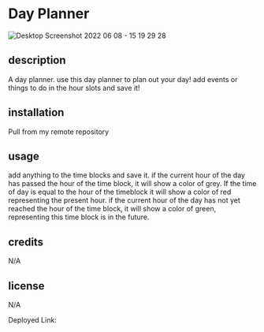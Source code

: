 # Day Planner

![Desktop Screenshot 2022 06 08 - 15 19 29 28](https://user-images.githubusercontent.com/102763270/172699062-fef45bea-58c8-4be1-ad3c-feba0da621b8.png)


## description

A day planner. use this day planner to plan out your day! add events or things to do in the hour slots and save it!

## installation

Pull from my remote repository

## usage

add anything to the time blocks and save it. if the current hour of the day has passed the hour of the time block, it will show a color of grey. If the time of day is equal to the hour of the timeblock it will show a color of red representing the present hour. if the current hour of the day has not yet reached the hour of the time block, it will show a color of green, representing this time block is in the future.

## credits

N/A

## license 

N/A

Deployed Link: 
